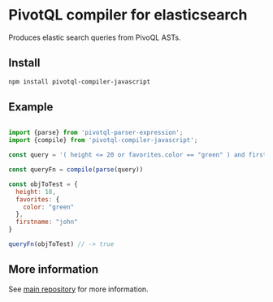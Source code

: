 # PivotQL compiler for elasticsearch

Produces elastic search queries from PivoQL ASTs.

## Install

```sh
npm install pivotql-compiler-javascript
```

## Example

```js

import {parse} from 'pivotql-parser-expression';
import {compile} from 'pivotql-compiler-javascript';

const query = '( height <= 20 or favorites.color == "green" ) and firstname in ["john", "doug"]';

const queryFn = compile(parse(query))

const objToTest = {
  height: 18,
  favorites: {
    color: "green"
  },
  firstname: "john"
}

queryFn(objToTest) // -> true

```

## More information

See [main repository](https://github.com/jrmi/pivotql/) for more information.

